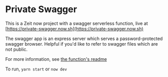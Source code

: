 # Private Swagger

This is a Zeit now project with a swagger serverless function, live at [https://private-swagger.now.sh](https://private-swagger.now.sh)

The swagger app is an express server which serves a password-protected swagger browser. Helpful if you'd like to refer to swagger files which are not public.

For more information, see [the function's readme](api/swagger/README.md)

To run, `yarn start` or `now dev`